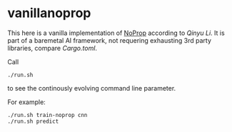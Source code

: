 # vanillanoprop

This here is a vanilla implementation of [NoProp](https://arxiv.org/html/2503.24322v2) according to *Qinyu Li*.
It is part of a baremetal AI framework, not requering exhausting 3rd party libraries, compare *Cargo.toml*. 

Call 
```
./run.sh
```
to see the continously evolving command line parameter. 

For example:
```
./run.sh train-noprop cnn
./run.sh predict
```
